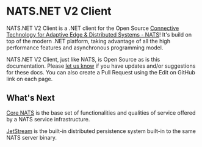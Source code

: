 # NATS.NET V2 Client

NATS.NET V2 Client is a .NET client for the Open Source [Connective Technology for Adaptive Edge & Distributed Systems - NATS](https://nats.io/)!
It's build on top of the modern .NET platform, taking advantage of all the high performance features and
asynchronous programming model.

NATS.NET V2 Client, just like NATS, is Open Source as is this documentation.
Please [let us know](https://natsio.slack.com/channels/dotnet) if you have updates and/or suggestions for
these docs. You can also create a Pull Request using the Edit on GitHub link on each page.

## What's Next

[Core NATS](core/intro.md) is the base set of functionalities and qualities of service offered by a NATS service infrastructure.

[JetStream](jetstream/intro.md) is the built-in distributed persistence system built-in to the same NATS server binary.
